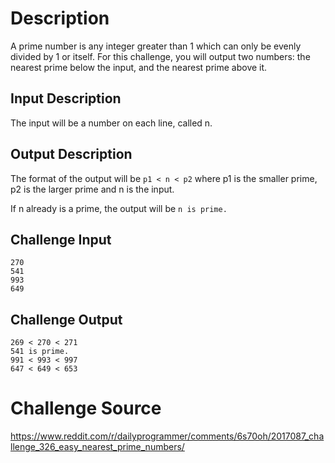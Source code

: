 # Description

A prime number is any integer greater than 1 which can only be evenly divided by 1 or itself. For this challenge, you will output two numbers: the nearest prime below the input, and the nearest prime above it.

## Input Description

The input will be a number on each line, called n.

## Output Description

The format of the output will be `p1 < n < p2` where p1 is the smaller prime, p2 is the larger prime and n is the input.

If n already is a prime, the output will be `n is prime.`

## Challenge Input
```
270
541
993
649
```
## Challenge Output
```
269 < 270 < 271
541 is prime.
991 < 993 < 997
647 < 649 < 653
```

# Challenge Source
https://www.reddit.com/r/dailyprogrammer/comments/6s70oh/2017087_challenge_326_easy_nearest_prime_numbers/